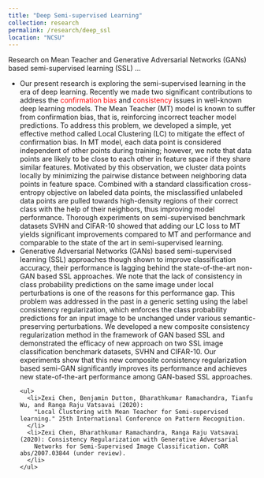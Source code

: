 ```yaml
---
title: "Deep Semi-supervised Learning"
collection: research
permalink: /research/deep_ssl
location: "NCSU"
---
```


Research on Mean Teacher and  Generative Adversarial Networks (GANs) based semi-supervised learning (SSL) ...

<ul>
  <li>Our present research is exploring the semi-supervised learning in the era of deep learning. Recently we made 
    two significant contributions to address the <span style="color:red">confirmation bias </span> and 
    <span style="color:red">consistency </span> issues in well-known deep learning models. 
    The Mean Teacher (MT) model is known to suffer from confirmation bias, that is, reinforcing incorrect teacher model predictions.  
    To address this problem, we developed a simple, yet effective method called Local Clustering (LC) to mitigate the effect of 
    confirmation bias. In MT model, each data point is considered independent of other points during training; however, we note 
    that data points are likely to be close to each other in feature space if they share similar features. Motivated by this 
    observation, we cluster data points locally by minimizing the pairwise distance between neighboring data points in feature space. 
    Combined with a standard classification cross-entropy objective on labeled data points, the misclassified unlabeled data points 
    are pulled towards high-density regions of their correct class with the help of their neighbors, thus improving model performance. 
    Thorough experiments on semi-supervised benchmark datasets SVHN and CIFAR-10 showed that adding our LC loss to MT yields significant 
    improvements compared to MT and performance and comparable to the state of the art in semi-supervised learning.
  </li>
    
  <li>
    Generative Adversarial Networks (GANs) based semi-supervised learning (SSL) approaches though shown to improve classification 
    accuracy, their performance is lagging behind the state-of-the-art non-GAN based SSL approaches. We note that the lack of 
    consistency in class probability predictions on the same image under local perturbations is one of the reasons for this 
    performance gap. This problem was addressed in the past in a generic setting using the label consistency regularization, 
    which enforces the class probability predictions for an input image to be unchanged under various semantic-preserving perturbations. 
    We developed a new composite consistency regularization method in the framework of GAN based SSL and demonstrated the efficacy of 
    new approach on two SSL image classification benchmark datasets, SVHN and CIFAR-10. Our experiments show that this new composite 
    consistency regularization based semi-GAN significantly improves its performance and achieves new state-of-the-art performance 
    among GAN-based SSL approaches.
  
    <ul>
      <li>Zexi Chen, Benjamin Dutton, Bharathkumar Ramachandra, Tianfu Wu, and Ranga Raju Vatsavai (2020): 
        "Local Clustering with Mean Teacher for Semi-supervised learning." 25th International Conference on Pattern Recognition. 
      </li>
      <li>Zexi Chen, Bharathkumar Ramachandra, Ranga Raju Vatsavai (2020): Consistency Regularization with Generative Adversarial 
        Networks for Semi-Supervised Image Classification. CoRR abs/2007.03844 (under review).
      </li>   
    </ul>
  </li>
</ul>
